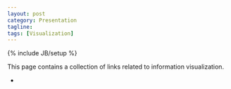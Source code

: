```yaml
---
layout: post
category: Presentation
tagline: 
tags: [Visualization]
---
```

{% include JB/setup %}

This page contains a collection of links related to information visualization. 

*  

